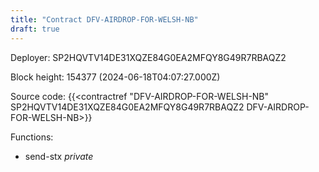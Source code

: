 ```yaml
---
title: "Contract DFV-AIRDROP-FOR-WELSH-NB"
draft: true
---
```

Deployer: SP2HQVTV14DE31XQZE84G0EA2MFQY8G49R7RBAQZ2


 



Block height: 154377 (2024-06-18T04:07:27.000Z)

Source code: {{<contractref "DFV-AIRDROP-FOR-WELSH-NB" SP2HQVTV14DE31XQZE84G0EA2MFQY8G49R7RBAQZ2 DFV-AIRDROP-FOR-WELSH-NB>}}

Functions:

* send-stx _private_
